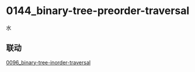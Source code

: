 # 0144_binary-tree-preorder-traversal

水

## 联动

[0096_binary-tree-inorder-traversal](../0096_binary-tree-inorder-traversal)

